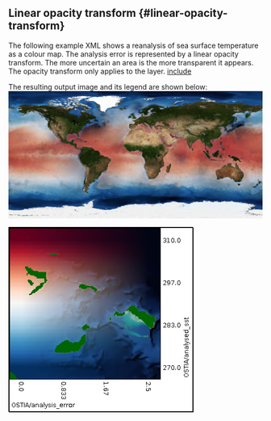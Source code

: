 ## Linear opacity transform {#linear-opacity-transform}

The following example XML shows a reanalysis of sea surface temperature as a colour map. The analysis error is represented by a linear opacity transform. The more uncertain an area is the more transparent it appears. The opacity transform only applies to the layer.
[include](linear_opacity_transform.xml)

The resulting output image and its legend are shown below:
![](../images/lo_transform.png)

![](../images/lo_transform-legend.png)